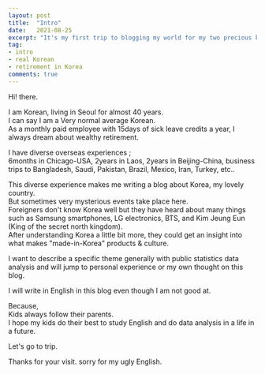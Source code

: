```yaml
---
layout: post
title:  "Intro"
date:   2021-08-25
excerpt: "It's my first trip to blogging my world for my two precious kids"
tag:
- intro 
- real Korean
- retirement in Korea
comments: true
---
```


Hi! there.    

I am Korean, living in Seoul for almost 40 years.   
I can say I am a Very normal average Korean.   
As a monthly paid employee with 15days of sick leave credits a year, I always dream about wealthy retirement.   
   
I have diverse overseas experiences ;    
6months in Chicago-USA, 2years in Laos, 2years in Beijing-China, business trips to Bangladesh, Saudi, Pakistan, Brazil, Mexico, Iran, Turkey, etc..   

This diverse experience makes me writing a blog about Korea, my lovely country.   
But sometimes very mysterious events take place here.        
Foreigners don't know Korea well but they have heard about many things such as Samsung smartphones, LG electronics, BTS, and Kim Jeung Eun (King of the secret north kingdom).    
After understanding Korea a little bit more, they could get an insight into what makes "made-in-Korea" products & culture.   

I want to describe a specific theme generally with public statistics data analysis and will jump to personal experience or my own thought on this blog.   

I will write in English in this blog even though I am not good at.   

Because,     
Kids always follow their parents.   
I hope my kids do their best to study English and do data analysis in a life in a future. 

Let's go to trip.   

Thanks for your visit. sorry for my ugly English. 